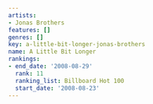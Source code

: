 ```yaml
---
artists:
- Jonas Brothers
features: []
genres: []
key: a-little-bit-longer-jonas-brothers
name: A Little Bit Longer
rankings:
- end_date: '2008-08-29'
  rank: 11
  ranking_list: Billboard Hot 100
  start_date: '2008-08-23'
---
```


